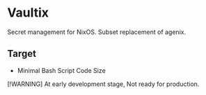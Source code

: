 # Vaultix

Secret management for NixOS. Subset replacement of agenix.

## Target
+ Minimal Bash Script Code Size

[!WARNING]
At early development stage, Not ready for production.

